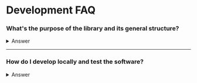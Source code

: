 # Development FAQ

### **What's the purpose of the library and its general structure?**

<details>
  <summary>Answer</summary>
  
It is used to generate a Markdown file from a JSON Schema file. It parses all the fields of the JSON Schema and creates a human-readable version.
</details>

---

### **How do I develop locally and test the software?**

<details>
  <summary>Answer</summary>
  
The project is developed using standard Go tools, and testing is done using a test JSON Schema file.
</details>
